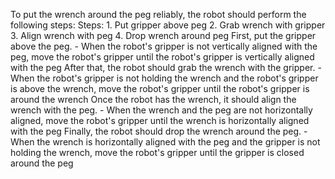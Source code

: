 To put the wrench around the peg reliably, the robot should perform the following steps:
    Steps:  1. Put gripper above peg  2. Grab wrench with gripper  3. Align wrench with peg  4. Drop wrench around peg
    First, put the gripper above the peg. 
    - When the robot's gripper is not vertically aligned with the peg, move the robot's gripper until the robot's gripper is vertically aligned with the peg
    After that, the robot should grab the wrench with the gripper.
    - When the robot's gripper is not holding the wrench and the robot's gripper is above the wrench, move the robot's gripper until the robot's gripper is around the wrench
    Once the robot has the wrench, it should align the wrench with the peg.
    - When the wrench and the peg are not horizontally aligned, move the robot's gripper until the wrench is horizontally aligned with the peg
    Finally, the robot should drop the wrench around the peg.
    - When the wrench is horizontally aligned with the peg and the gripper is not holding the wrench, move the robot's gripper until the gripper is closed around the peg